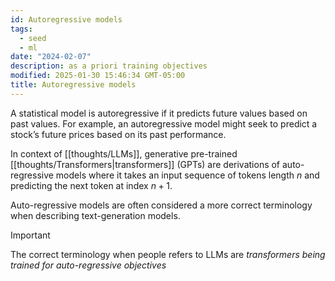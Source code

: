 ```yaml
---
id: Autoregressive models
tags:
  - seed
  - ml
date: "2024-02-07"
description: as a priori training objectives
modified: 2025-01-30 15:46:34 GMT-05:00
title: Autoregressive models
---
```


A statistical model is autoregressive if it predicts future values based on past values. For example,
an autoregressive model might seek to predict a stock’s future prices based on its past performance.

In context of [[thoughts/LLMs]], generative pre-trained [[thoughts/Transformers|transformers]] (GPTs) are derivations of
auto-regressive models where it takes an input sequence of tokens length $n$ and predicting the next token at index
$n+1$.

Auto-regressive models are often considered a more correct terminology when describing text-generation models.

> [!important]
>
> The correct terminology when people refers to LLMs are _transformers being trained for auto-regressive objectives_
